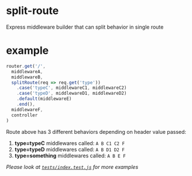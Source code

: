 # split-route
Express middleware builder that can split behavior in single route

# example
```js
router.get('/',
  middlewareA,
  middlewareB,
  splitRoute(req => req.get('type'))
    .case('typeC', middlewareC1, middlewareC2)
    .case('typeD', middlewareD1, middlewareD2)
    .default(middlewareE)
    .end(),
  middlewareF,
  controller
)
```
Route above has 3 different behaviors depending on header value passed:
1. **type=typeC** middlewares called: `A B C1 C2 F`
2. **type=typeD** middlewares called: `A B D1 D2 F`
3. **type=something** middlewares called: `A B E F`

*Please look at [`tests/index.test.js`](https://github.com/darkgraycat/split-route/blob/main/tests/index.test.js) for more examples*
 
